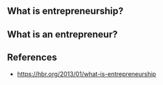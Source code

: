 ## What is entrepreneurship?

## What is an entrepreneur?

## References

- https://hbr.org/2013/01/what-is-entrepreneurship
